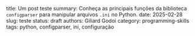 title: Um post teste
summary: Conheça as principais funções da biblioteca `configparser` para manipular arquivos `.ini` no Python.
date: 2025-02-28
slug: teste
status: draft
authors: Giliard Godoi
category: programming-skills
tags: python, configparser, ini, configuração

